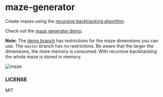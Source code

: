 # maze-generator
Create mazes using the [recursive backtracking algorithm](https://en.wikipedia.org/wiki/Maze_generation_algorithm#Recursive_backtracker).

Check out the [maze generator demo](https://github.com/GeorgiTimenov/Canvas-maze).

**Note**: The [demo branch](https://github.com/keesiemeijer/maze-generator/tree/maze-demo) has restrictions for the maze dimensions you can use. The `master` branch has no restrictions. Be aware that the larger the dimensions, the more memory is consumed. With recursive backtracking the whole maze is stored in memory.

![maze](https://user-images.githubusercontent.com/1436618/31435714-dc56ce68-ae80-11e7-9978-b9ebc0b49967.png)

### LICENSE

MIT
